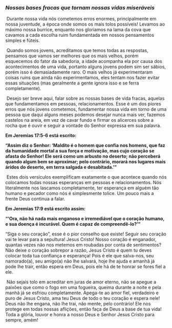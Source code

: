 ### *Nossas bases fracas que tornam nossas vidas miseráveis*

​	Durante nossa vida nós cometemos erros enormes, principalmente em nossa juventude, a época onde somos os mais tolos possíveis! Levamos ao máximo nossa burrice, enquanto nos gloriamos na lama da cova que cavamos a cada escolha ruim fundamentada em nossos pensamentos simples e fúteis. 

​	Quando somos jovens, acreditamos que temos todas as respostas, pensamos que vamos ser melhores que os mais velhos, porém esquecemos do fator da sabedoria, a idade acompanha ela por causa dos acontecimentos de uma vida, portanto alguns jovens podem sim ser sábios, porém isso é demasiadamente raro. O mais velhos já experimentaram coisas ruins que ainda não experimentamos, eles tentam nos fazer evitar essas situações (mas geralmente a gente ignora isso e se ferra completamente).

​	Desejo ser breve aqui, falar sobre as nossas bases de vida fracas, aquelas que fundamentamos em pessoas, relacionamentos. Esse é um dos piores erros que nós jovens cometemos, fundamentar nossa vida em torno de uma pessoa que daqui alguns meses podemos desejar nunca mais ver, fazemos castelos na areia, em vez de cavar fundo e firmar os alicerces sobre a rocha que é ouvir e seguir a vontade do Senhor expressa em sua palavra.

**Em Jeremias 17:5-6 está escrito:**

**“Assim diz o Senhor: ‘Maldito é o homem que confia nos homens, que faz da humanidade mortal a sua força e motivação, mas cujo coração se afasta do Senhor! Ele será como um arbusto no deserto; não perceberá quando algum bem se aproximar; pelo contrário, morará nos lugares mais áridos do deserto, em terra salgada e desabitada.’”**

​	Estes dois versículos exemplificam exatamente o que acontece quando nós colocamos todas nossas esperanças em pessoas e relacionamentos. Nós literalmente nos lascamos completamente, ter esperança em alguém tão humano e pecador como nós é simplesmente tolice. Um pouco mais a frente Deus continua a falar.

**Em Jeremias 17:9 está escrito assim:**

**“‘Ora, não há nada mais enganoso e irremediável que o coração humano, e sua doença é incurável. Quem é capaz de compreendê-lo?’”**

“Siga o seu coração”, esse é o pior conselho que existe! Seguir seu coração vai te levar para a sepultura! Jesus Cristo! Nosso coração é enganador, quantas vezes não nos metemos em roubadas por conta de sentimentos? Não deixe o coração sobrepor a razão, Jesus Cristo é quem tu deves colocar toda tua confiança e esperança! Pois é ele que salva-nos, seu namorado(a), seu amigo(a) não lhe salvará, hoje lhe ajuda e amanhã já pode lhe trair, então espera em Deus, pois ele há de te honrar se fores fiel a ele.

​	Não sejais tolo em acreditar em juras de amor eterno, não se apegue a paixões que como o fogo em uma fogueira, queima durante a noite e pela manhã já se esfriou completamente. Apega-te ao amor fiel, verdadeiro e puro de Jesus Cristo, ama teu Deus de todo o teu coração e espera nele! Deus não lhe engana, não lhe trai, não mente, pelo contrário! Ele nos protege em todas nossas aflições, então faça de Deus a base de tua vida! Toda a glória, louvor e honra a nosso Deus e Senhor Jesus Cristo para sempre, amém!